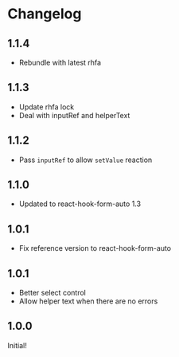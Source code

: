 # Changelog

## 1.1.4

* Rebundle with latest rhfa

## 1.1.3

* Update rhfa lock
* Deal with inputRef and helperText

## 1.1.2

* Pass `inputRef` to allow `setValue` reaction

## 1.1.0

* Updated to react-hook-form-auto 1.3

## 1.0.1

* Fix reference version to react-hook-form-auto

## 1.0.1

* Better select control
* Allow helper text when there are no errors

## 1.0.0

Initial!
